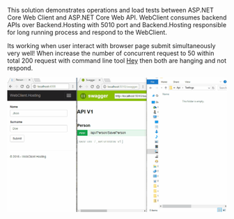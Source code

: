 This solution demonstrates operations and load tests between ASP.NET Core Web Client and ASP.NET Core Web API.
WebClient consumes backend APIs over Backend.Hosting with 5010 port and Backend.Hosting responsible for long running process and respond
to the WebClient.

Its working when user interact with browser page submit simultaneously very well!
When increase the number of concurrent request to 50 within total 200 request with command line tool [Hey](https://github.com/rakyll/hey) then
both are hanging and not respond.

![Image](https://github.com/gencebay/NetCoreSmallLoadRepro/blob/master/ReproNetCore.gif)
